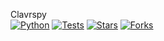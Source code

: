 Clavrspy<br>
[![Python](https://img.shields.io/badge/python-3.9%20|%203.10-blue?style=for-the-badge&logo=python&logoColor=white)](https://www.python.org/)
[![Tests](https://img.shields.io/github/actions/workflow/status/dennis-fahrner/clavrspy/ci.yaml?branch=master&style=for-the-badge)](https://github.com/dennis-fahrner/clavrspy/actions)
[![Stars](https://img.shields.io/github/stars/dennis-fahrner/clavrspy?style=for-the-badge)](https://github.com/dennis-fahrner/clavrspy/stargazers)
[![Forks](https://img.shields.io/github/forks/dennis-fahrner/clavrspy?style=for-the-badge)](https://github.com/dennis-fahrner/clavrspy/network/members)
